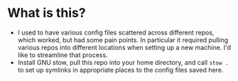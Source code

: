 # What is this?
- I used to have various config files scattered across different repos, which worked, but had some pain points. In particular it required pulling various repos into different locations when setting up a new machine. I'd like to streamline that process.
- Install GNU stow, pull this repo into your home directory, and call `stow .` to set up symlinks in appropriate places to the config files saved here.
